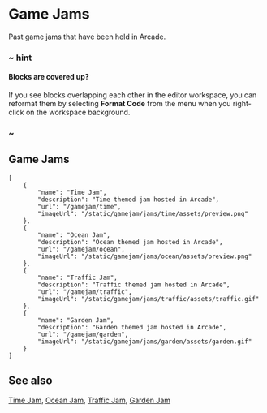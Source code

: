 # Game Jams

Past game jams that have been held in Arcade.

### ~ hint

#### Blocks are covered up?

If you see blocks overlapping each other in the editor workspace, you can
reformat them by selecting **Format Code** from the menu when you right-click
on the workspace background.

### ~


## Game Jams

```codecard
[
    {
        "name": "Time Jam",
        "description": "Time themed jam hosted in Arcade",
        "url": "/gamejam/time",
        "imageUrl": "/static/gamejam/jams/time/assets/preview.png"
    },
    {
        "name": "Ocean Jam",
        "description": "Ocean themed jam hosted in Arcade",
        "url": "/gamejam/ocean",
        "imageUrl": "/static/gamejam/jams/ocean/assets/preview.png"
    },
    {
        "name": "Traffic Jam",
        "description": "Traffic themed jam hosted in Arcade",
        "url": "/gamejam/traffic",
        "imageUrl": "/static/gamejam/jams/traffic/assets/traffic.gif"
    },
    {
        "name": "Garden Jam",
        "description": "Garden themed jam hosted in Arcade",
        "url": "/gamejam/garden",
        "imageUrl": "/static/gamejam/jams/garden/assets/garden.gif"
    }
]
```

## See also

[Time Jam](/gamejam/time),
[Ocean Jam](/gamejam/ocean),
[Traffic Jam](/gamejam/traffic),
[Garden Jam](/gamejam/garden)
